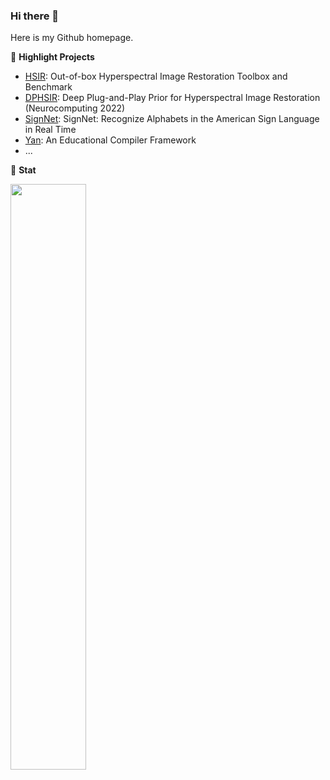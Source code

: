 ### Hi there 👋

Here is my Github homepage.

:star2: **Highlight Projects**

- [HSIR](https://github.com/Zeqiang-Lai/HSIR): Out-of-box Hyperspectral Image Restoration Toolbox and Benchmark
- [DPHSIR](https://github.com/Zeqiang-Lai/DPHSIR): Deep Plug-and-Play Prior for Hyperspectral Image Restoration (Neurocomputing 2022)
- [SignNet](https://github.com/Zeqiang-Lai/SignNet): SignNet: Recognize Alphabets in the American Sign Language in Real Time
- [Yan](https://github.com/yan-lang/yan): An Educational Compiler Framework
- ...

:dart: **Stat**

<p>
	<a href="#/"><img width="49%" src="https://github-readme-stats.vercel.app/api?username=Zeqiang-Lai&show_icons=true&hide_title=true&count_private=true" align="left"></a>
</p>

